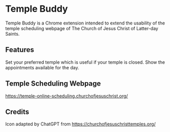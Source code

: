 # Temple Buddy

Temple Buddy is a Chrome extension intended to extend the usability of the temple scheduling webpage of The Church of Jesus Christ of Latter-day Saints.

## Features
Set your preferred temple which is useful if your temple is closed. Show the appointments available for the day.

## Temple Scheduling Webpage
https://temple-online-scheduling.churchofjesuschrist.org/


## Credits
Icon adapted by ChatGPT from https://churchofjesuschristtemples.org/